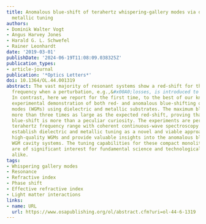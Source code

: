 ```yaml
---
title: Anomalous blue-shift of terahertz whispering-gallery modes via dielectric and
  metallic tuning
authors:
- Dominik Walter Vogt
- Angus Harvey Jones
- Harald G. L. Schwefel
- Rainer Leonhardt
date: '2019-03-01'
publishDate: '2024-06-19T11:08:09.038325Z'
publication_types:
- article-journal
publication: '*Optics Letters*'
doi: 10.1364/OL.44.001319
abstract: The vast majority of resonant systems show a red-shift for the resonance
  frequency when a perturbation, e.g.,&#x00A0;losses, is introduced to the system.
  In contrast, here we report for the first time, to the best of our knowledge, the
  experimental demonstration of both red- and anomalous blue-shifting of whispering-gallery
  modes (WGMs) using dielectric and metallic substrates. The maximum blue-shift is
  more than three times as large as the expected red-shift, proving that the anomalous
  blue-shift is more than a peculiar curiosity. The experiments are performed in the
  terahertz frequency range with coherent continuous-wave spectroscopy. The results
  establish dielectric and metallic tuning as a novel and viable approach to tune
  high-quality WGMs and provide valuable insights into the anomalous blue-shift of
  WGM cavity systems. The tuning capabilities for these compact monolithic resonators
  are of significant interest for fundamental science and technological applications
  alike.
tags:
- Whispering gallery modes
- Resonance
- Refractive index
- Phase shift
- Effective refractive index
- Light matter interactions
links:
- name: URL
  url: https://www.osapublishing.org/ol/abstract.cfm?uri=ol-44-6-1319
---
```

